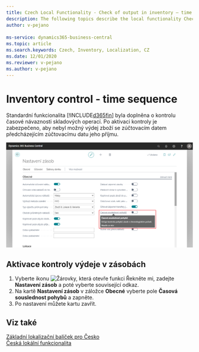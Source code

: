 ```yaml
---
title: Czech Local Functionality - Check of output in inventory – time sequence
description: The following topics describe the local functionality Check of output in inventory – time sequence in the Czech version of Business Central.
author: v-pejano

ms-service: dynamics365-business-central
ms.topic: article
ms.search.keywords: Czech, Inventory, Localization, CZ
ms.date: 12/01/2020
ms.reviewer: v-pejano
ms.author: v-pejano
---
```


# Inventory control - time sequence
Standardní funkcionalita [!INCLUDE[d365fin](../../includes/d365fin_md.md)] byla doplněna o kontrolu časové návaznosti skladových operací. Po aktivaci kontroly je zabezpečeno, aby nebyl možný výdej zboží se zúčtovacím datem předcházejícím zúčtovacímu datu jeho příjmu.

![Aktivace časové souslednosti pohybů](Media/time-sequence.png)
## Aktivace kontroly výdeje v zásobách

1. Vyberte ikonu ![Žárovky, která otevře funkci Řekněte mi](../../media/ui-search/search_small.png "Řekněte mi, co chcete dělat"), zadejte **Nastavení zásob** a poté vyberte související odkaz.
2. Na kartě **Nastavení zásob** v záložce **Obecné** vyberte pole **Časová souslednost pohybů** a zapněte.
3. Po nastavení můžete kartu zavřít.

## Viz také

[Základní lokalizační balíček pro Česko](ui-extensions-core-localization-pack-cz.md)  
[Česká lokální funkcionalita](czech-local-functionality.md)  